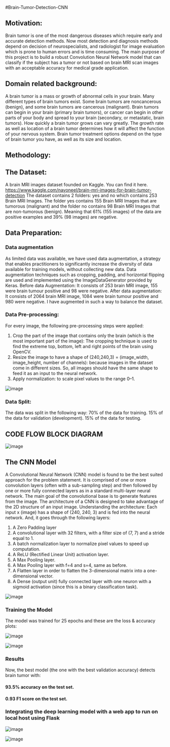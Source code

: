 #Brain-Tumor-Detection-CNN

## Motivation:
Brain tumor is one of the most dangerous diseases which require early and accurate detection methods. Now most detection and diagnosis methods depend on decision of neurospecialists, and radiologist for image evaluation which is prone to human errors and is time consuming. The main purpose of this project is to build a robust Convolution Neural Network model that can classify if the subject has a tumor or not based on brain MRI scan images with an acceptable accuracy for medical grade application.

## Domain related background:
A brain tumor is a mass or growth of abnormal cells in your brain.
Many different types of brain tumors exist. Some brain tumors are noncancerous (benign), and some brain tumors are cancerous (malignant). Brain tumors can begin in your brain (primary brain tumors), or cancer can begin in other parts of your body and spread to your brain (secondary, or metastatic, brain tumors).
How quickly a brain tumor grows can vary greatly. The growth rate as well as location of a brain tumor determines how it will affect the function of your nervous system.
Brain tumor treatment options depend on the type of brain tumor you have, as well as its size and location.

## Methodology:
## The Dataset:
A brain MRI images dataset founded on Kaggle. You can find it here. 
https://www.kaggle.com/navoneel/brain-mri-images-for-brain-tumor-detection 
The dataset contains 2 folders: yes and no which contains 253 Brain MRI Images. The folder yes contains 155 Brain MRI Images that are tumorous (malignant) and the folder no contains 98 Brain MRI Images that are non-tumorous (benign).
Meaning that 61% (155 images) of the data are positive examples and 39% (98 images) are negative.

## Data Preparation:
### Data augmentation 
As limited data was available, we have used data augmentation, a strategy that enables practitioners to significantly increase the diversity of data available for training models, without collecting new data.
Data augmentation techniques such as cropping, padding, and horizontal flipping are used and implemented using the ImageDataGenerator provided by Keras.
Before data Augmentation:
It consists of 253 brain MRI image, 155 were brain tumour positive and 98 were negative.
After data augmentation:
It consists of 2064 brain MRI image, 1084 were brain tumour positive and 980 were negative.
I have augmented in such a way to balance the dataset.

### Data Pre-processing:
For every image, the following pre-processing steps were applied:
1.	Crop the part of the image that contains only the brain (which is the most important part of the image): The cropping technique is used to find the extreme top, bottom, left and right points of the brain using OpenCV.
2.	Resize the image to have a shape of (240,240,3)
= (image_width, image_height, number of channels): because images in the dataset come in different sizes. So, all images should have the same shape to feed it as an input to the neural network.
3.	Apply normalization: to scale pixel values to the range 0–1.


![image](https://user-images.githubusercontent.com/46301535/118350084-8360f200-b572-11eb-9762-9cb0a8a2dff9.png)

### Data Split:
The data was split in the following way:
70% of the data for training.
15% of the data for validation (development).
15% of the data for testing.

## CODE FLOW BLOCK DIAGRAM

![image](https://user-images.githubusercontent.com/46301535/118350117-adb2af80-b572-11eb-9517-38de61f0a15b.png)

## The CNN Model
A Convolutional Neural Network (CNN) model is found to be the best suited approach for the problem statement. It is comprised of one or more convolution layers (often with a sub-sampling step) and then followed by one or more fully connected layers as in a standard multi-layer neural network. The main goal of the convolutional base is to generate features from the image. The architecture of a CNN is designed to take advantage of the 2D structure of an input image.
Understanding the architecture:
Each input x (image) has a shape of (240, 240, 3) and is fed into the neural network. And, it goes through the following layers:
1.	A Zero Padding layer 
2.	A convolutional layer with 32 filters, with a filter size of (7, 7) and a stride equal to 1.
3.	A batch normalization layer to normalize pixel values to speed up computation.
4.	A ReLU (Rectified Linear Unit) activation layer.
5.	A Max Pooling layer.
6.	A Max Pooling layer with f=4 and s=4, same as before. 
7.	A Flatten layer in order to flatten the 3-dimensional matrix into a one-dimensional vector.
8.	A Dense (output unit) fully connected layer with one neuron with a sigmoid activation (since this is a binary classification task).

![image](https://user-images.githubusercontent.com/46301535/118350143-d470e600-b572-11eb-85d9-09083eed7d98.png)

### Training the Model
The model was trained for 25 epochs and these are the loss & accuracy plots:

![image](https://user-images.githubusercontent.com/46301535/118350156-e3579880-b572-11eb-9ae9-9e405de2d347.png)

![image](https://user-images.githubusercontent.com/46301535/118350163-e9e61000-b572-11eb-9985-486a6cda224f.png)

### Results
Now, the best model (the one with the best validation accuracy) detects brain tumor with:
#### 93.5% accuracy on the test set.
#### 0.93 F1 score on the test set.

### Integrating the deep learning model with a web app to run on local host using Flask
![image](https://user-images.githubusercontent.com/46301535/118350193-0124fd80-b573-11eb-8174-26247c852ea5.png)

![image](https://user-images.githubusercontent.com/46301535/118350200-05e9b180-b573-11eb-9682-2b9d1cd242b4.png)




